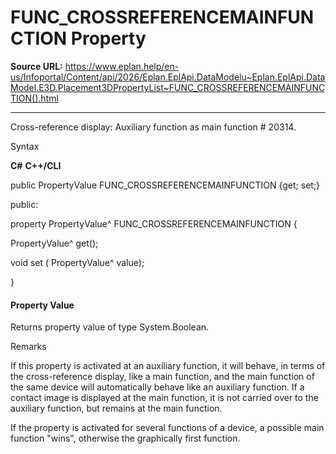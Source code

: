 # FUNC_CROSSREFERENCEMAINFUNCTION Property

**Source URL:** https://www.eplan.help/en-us/Infoportal/Content/api/2026/Eplan.EplApi.DataModelu~Eplan.EplApi.DataModel.E3D.Placement3DPropertyList~FUNC_CROSSREFERENCEMAINFUNCTION().html

---

Cross-reference display: Auxiliary function as main function # 20314.

Syntax

**C#**
**C++/CLI**


public PropertyValue FUNC_CROSSREFERENCEMAINFUNCTION {get; set;}

public:

property PropertyValue^ FUNC_CROSSREFERENCEMAINFUNCTION {

   PropertyValue^ get();

   void set (    PropertyValue^ value);

}


#### Property Value

Returns property value of type System.Boolean.

Remarks

If this property is activated at an auxiliary function, it will behave, in terms of the cross-reference display, like a main function, and the main function of the same device will automatically behave like an auxiliary function. If a contact image is displayed at the main function, it is not carried over to the auxiliary function, but remains at the main function.

If the property is activated for several functions of a device, a possible main function "wins", otherwise the graphically first function.
